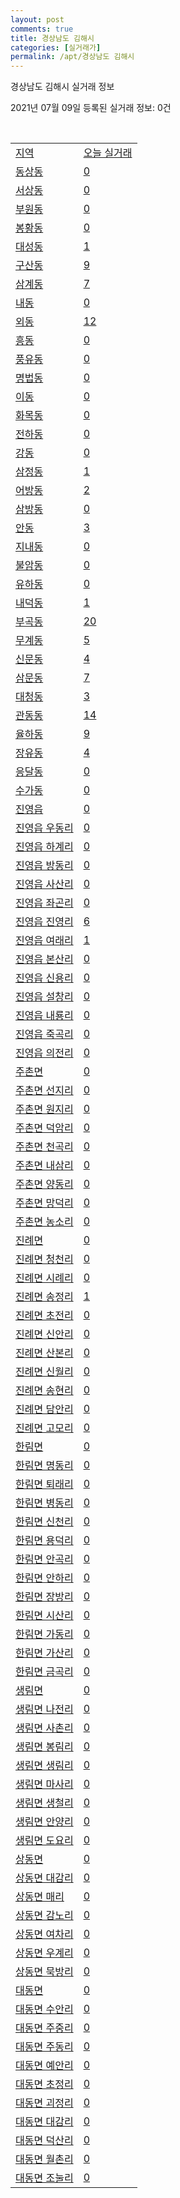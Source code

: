 ```yaml
---
layout: post
comments: true
title: 경상남도 김해시
categories: [실거래가]
permalink: /apt/경상남도 김해시
---
```


경상남도 김해시 실거래 정보

2021년 07월 09일 등록된 실거래 정보: 0건

<script type="text/javascript">
  google.charts.load('current', {'packages':['corechart']});
  google.charts.setOnLoadCallback(drawChart);

  function drawChart() {
    var data = google.visualization.arrayToDataTable([['거래일', '매매', '전월세', '전매'], ['20-07', 393, 481, 75], ['20-08', 560, 545, 476], ['20-09', 635, 532, 248], ['20-10', 972, 534, 180], ['20-11', 2188, 632, 497], ['20-12', 1419, 695, 386], ['21-01', 782, 609, 195], ['21-02', 675, 783, 114], ['21-03', 946, 608, 146], ['21-04', 787, 499, 330], ['21-05', 1132, 475, 708], ['21-06', 1016, 410, 209], ['21-07', 66, 36, 14]]);

    var options = {
      title: '최근 1년간 유형별 거래량 추이',
      legend: { position: 'bottom' }
    };

    var chart = new google.visualization.LineChart(document.getElementById('columnchart_material'));
    chart.draw(data, (options));
  }
</script>

<div id="columnchart_material" style="width: 95%; margin-left: -35px"></div>
<br>
<table class="sortable">
  <tr>
    <td><a href="#">지역</a></td>
    <td><a href="#">오늘 실거래</a></td>
  </tr>

  
  <tr class="item">
    <td><a href="경상남도 김해시 동상동">동상동</a></td>
    <td><a href="경상남도 김해시 동상동">0</a></td>
  </tr>
    

  <tr class="item">
    <td><a href="경상남도 김해시 서상동">서상동</a></td>
    <td><a href="경상남도 김해시 서상동">0</a></td>
  </tr>
    

  <tr class="item">
    <td><a href="경상남도 김해시 부원동">부원동</a></td>
    <td><a href="경상남도 김해시 부원동">0</a></td>
  </tr>
    

  <tr class="item">
    <td><a href="경상남도 김해시 봉황동">봉황동</a></td>
    <td><a href="경상남도 김해시 봉황동">0</a></td>
  </tr>
    

  <tr class="item">
    <td><a href="경상남도 김해시 대성동">대성동</a></td>
    <td><a href="경상남도 김해시 대성동">1</a></td>
  </tr>
    

  <tr class="item">
    <td><a href="경상남도 김해시 구산동">구산동</a></td>
    <td><a href="경상남도 김해시 구산동">9</a></td>
  </tr>
    

  <tr class="item">
    <td><a href="경상남도 김해시 삼계동">삼계동</a></td>
    <td><a href="경상남도 김해시 삼계동">7</a></td>
  </tr>
    

  <tr class="item">
    <td><a href="경상남도 김해시 내동">내동</a></td>
    <td><a href="경상남도 김해시 내동">0</a></td>
  </tr>
    

  <tr class="item">
    <td><a href="경상남도 김해시 외동">외동</a></td>
    <td><a href="경상남도 김해시 외동">12</a></td>
  </tr>
    

  <tr class="item">
    <td><a href="경상남도 김해시 흥동">흥동</a></td>
    <td><a href="경상남도 김해시 흥동">0</a></td>
  </tr>
    

  <tr class="item">
    <td><a href="경상남도 김해시 풍유동">풍유동</a></td>
    <td><a href="경상남도 김해시 풍유동">0</a></td>
  </tr>
    

  <tr class="item">
    <td><a href="경상남도 김해시 명법동">명법동</a></td>
    <td><a href="경상남도 김해시 명법동">0</a></td>
  </tr>
    

  <tr class="item">
    <td><a href="경상남도 김해시 이동">이동</a></td>
    <td><a href="경상남도 김해시 이동">0</a></td>
  </tr>
    

  <tr class="item">
    <td><a href="경상남도 김해시 화목동">화목동</a></td>
    <td><a href="경상남도 김해시 화목동">0</a></td>
  </tr>
    

  <tr class="item">
    <td><a href="경상남도 김해시 전하동">전하동</a></td>
    <td><a href="경상남도 김해시 전하동">0</a></td>
  </tr>
    

  <tr class="item">
    <td><a href="경상남도 김해시 강동">강동</a></td>
    <td><a href="경상남도 김해시 강동">0</a></td>
  </tr>
    

  <tr class="item">
    <td><a href="경상남도 김해시 삼정동">삼정동</a></td>
    <td><a href="경상남도 김해시 삼정동">1</a></td>
  </tr>
    

  <tr class="item">
    <td><a href="경상남도 김해시 어방동">어방동</a></td>
    <td><a href="경상남도 김해시 어방동">2</a></td>
  </tr>
    

  <tr class="item">
    <td><a href="경상남도 김해시 삼방동">삼방동</a></td>
    <td><a href="경상남도 김해시 삼방동">0</a></td>
  </tr>
    

  <tr class="item">
    <td><a href="경상남도 김해시 안동">안동</a></td>
    <td><a href="경상남도 김해시 안동">3</a></td>
  </tr>
    

  <tr class="item">
    <td><a href="경상남도 김해시 지내동">지내동</a></td>
    <td><a href="경상남도 김해시 지내동">0</a></td>
  </tr>
    

  <tr class="item">
    <td><a href="경상남도 김해시 불암동">불암동</a></td>
    <td><a href="경상남도 김해시 불암동">0</a></td>
  </tr>
    

  <tr class="item">
    <td><a href="경상남도 김해시 유하동">유하동</a></td>
    <td><a href="경상남도 김해시 유하동">0</a></td>
  </tr>
    

  <tr class="item">
    <td><a href="경상남도 김해시 내덕동">내덕동</a></td>
    <td><a href="경상남도 김해시 내덕동">1</a></td>
  </tr>
    

  <tr class="item">
    <td><a href="경상남도 김해시 부곡동">부곡동</a></td>
    <td><a href="경상남도 김해시 부곡동">20</a></td>
  </tr>
    

  <tr class="item">
    <td><a href="경상남도 김해시 무계동">무계동</a></td>
    <td><a href="경상남도 김해시 무계동">5</a></td>
  </tr>
    

  <tr class="item">
    <td><a href="경상남도 김해시 신문동">신문동</a></td>
    <td><a href="경상남도 김해시 신문동">4</a></td>
  </tr>
    

  <tr class="item">
    <td><a href="경상남도 김해시 삼문동">삼문동</a></td>
    <td><a href="경상남도 김해시 삼문동">7</a></td>
  </tr>
    

  <tr class="item">
    <td><a href="경상남도 김해시 대청동">대청동</a></td>
    <td><a href="경상남도 김해시 대청동">3</a></td>
  </tr>
    

  <tr class="item">
    <td><a href="경상남도 김해시 관동동">관동동</a></td>
    <td><a href="경상남도 김해시 관동동">14</a></td>
  </tr>
    

  <tr class="item">
    <td><a href="경상남도 김해시 율하동">율하동</a></td>
    <td><a href="경상남도 김해시 율하동">9</a></td>
  </tr>
    

  <tr class="item">
    <td><a href="경상남도 김해시 장유동">장유동</a></td>
    <td><a href="경상남도 김해시 장유동">4</a></td>
  </tr>
    

  <tr class="item">
    <td><a href="경상남도 김해시 응달동">응달동</a></td>
    <td><a href="경상남도 김해시 응달동">0</a></td>
  </tr>
    

  <tr class="item">
    <td><a href="경상남도 김해시 수가동">수가동</a></td>
    <td><a href="경상남도 김해시 수가동">0</a></td>
  </tr>
    

  <tr class="item">
    <td><a href="경상남도 김해시 진영읍">진영읍</a></td>
    <td><a href="경상남도 김해시 진영읍">0</a></td>
  </tr>
    

  <tr class="item">
    <td><a href="경상남도 김해시 진영읍 우동리">진영읍 우동리</a></td>
    <td><a href="경상남도 김해시 진영읍 우동리">0</a></td>
  </tr>
    

  <tr class="item">
    <td><a href="경상남도 김해시 진영읍 하계리">진영읍 하계리</a></td>
    <td><a href="경상남도 김해시 진영읍 하계리">0</a></td>
  </tr>
    

  <tr class="item">
    <td><a href="경상남도 김해시 진영읍 방동리">진영읍 방동리</a></td>
    <td><a href="경상남도 김해시 진영읍 방동리">0</a></td>
  </tr>
    

  <tr class="item">
    <td><a href="경상남도 김해시 진영읍 사산리">진영읍 사산리</a></td>
    <td><a href="경상남도 김해시 진영읍 사산리">0</a></td>
  </tr>
    

  <tr class="item">
    <td><a href="경상남도 김해시 진영읍 좌곤리">진영읍 좌곤리</a></td>
    <td><a href="경상남도 김해시 진영읍 좌곤리">0</a></td>
  </tr>
    

  <tr class="item">
    <td><a href="경상남도 김해시 진영읍 진영리">진영읍 진영리</a></td>
    <td><a href="경상남도 김해시 진영읍 진영리">6</a></td>
  </tr>
    

  <tr class="item">
    <td><a href="경상남도 김해시 진영읍 여래리">진영읍 여래리</a></td>
    <td><a href="경상남도 김해시 진영읍 여래리">1</a></td>
  </tr>
    

  <tr class="item">
    <td><a href="경상남도 김해시 진영읍 본산리">진영읍 본산리</a></td>
    <td><a href="경상남도 김해시 진영읍 본산리">0</a></td>
  </tr>
    

  <tr class="item">
    <td><a href="경상남도 김해시 진영읍 신용리">진영읍 신용리</a></td>
    <td><a href="경상남도 김해시 진영읍 신용리">0</a></td>
  </tr>
    

  <tr class="item">
    <td><a href="경상남도 김해시 진영읍 설창리">진영읍 설창리</a></td>
    <td><a href="경상남도 김해시 진영읍 설창리">0</a></td>
  </tr>
    

  <tr class="item">
    <td><a href="경상남도 김해시 진영읍 내룡리">진영읍 내룡리</a></td>
    <td><a href="경상남도 김해시 진영읍 내룡리">0</a></td>
  </tr>
    

  <tr class="item">
    <td><a href="경상남도 김해시 진영읍 죽곡리">진영읍 죽곡리</a></td>
    <td><a href="경상남도 김해시 진영읍 죽곡리">0</a></td>
  </tr>
    

  <tr class="item">
    <td><a href="경상남도 김해시 진영읍 의전리">진영읍 의전리</a></td>
    <td><a href="경상남도 김해시 진영읍 의전리">0</a></td>
  </tr>
    

  <tr class="item">
    <td><a href="경상남도 김해시 주촌면">주촌면</a></td>
    <td><a href="경상남도 김해시 주촌면">0</a></td>
  </tr>
    

  <tr class="item">
    <td><a href="경상남도 김해시 주촌면 선지리">주촌면 선지리</a></td>
    <td><a href="경상남도 김해시 주촌면 선지리">0</a></td>
  </tr>
    

  <tr class="item">
    <td><a href="경상남도 김해시 주촌면 원지리">주촌면 원지리</a></td>
    <td><a href="경상남도 김해시 주촌면 원지리">0</a></td>
  </tr>
    

  <tr class="item">
    <td><a href="경상남도 김해시 주촌면 덕암리">주촌면 덕암리</a></td>
    <td><a href="경상남도 김해시 주촌면 덕암리">0</a></td>
  </tr>
    

  <tr class="item">
    <td><a href="경상남도 김해시 주촌면 천곡리">주촌면 천곡리</a></td>
    <td><a href="경상남도 김해시 주촌면 천곡리">0</a></td>
  </tr>
    

  <tr class="item">
    <td><a href="경상남도 김해시 주촌면 내삼리">주촌면 내삼리</a></td>
    <td><a href="경상남도 김해시 주촌면 내삼리">0</a></td>
  </tr>
    

  <tr class="item">
    <td><a href="경상남도 김해시 주촌면 양동리">주촌면 양동리</a></td>
    <td><a href="경상남도 김해시 주촌면 양동리">0</a></td>
  </tr>
    

  <tr class="item">
    <td><a href="경상남도 김해시 주촌면 망덕리">주촌면 망덕리</a></td>
    <td><a href="경상남도 김해시 주촌면 망덕리">0</a></td>
  </tr>
    

  <tr class="item">
    <td><a href="경상남도 김해시 주촌면 농소리">주촌면 농소리</a></td>
    <td><a href="경상남도 김해시 주촌면 농소리">0</a></td>
  </tr>
    

  <tr class="item">
    <td><a href="경상남도 김해시 진례면">진례면</a></td>
    <td><a href="경상남도 김해시 진례면">0</a></td>
  </tr>
    

  <tr class="item">
    <td><a href="경상남도 김해시 진례면 청천리">진례면 청천리</a></td>
    <td><a href="경상남도 김해시 진례면 청천리">0</a></td>
  </tr>
    

  <tr class="item">
    <td><a href="경상남도 김해시 진례면 시례리">진례면 시례리</a></td>
    <td><a href="경상남도 김해시 진례면 시례리">0</a></td>
  </tr>
    

  <tr class="item">
    <td><a href="경상남도 김해시 진례면 송정리">진례면 송정리</a></td>
    <td><a href="경상남도 김해시 진례면 송정리">1</a></td>
  </tr>
    

  <tr class="item">
    <td><a href="경상남도 김해시 진례면 초전리">진례면 초전리</a></td>
    <td><a href="경상남도 김해시 진례면 초전리">0</a></td>
  </tr>
    

  <tr class="item">
    <td><a href="경상남도 김해시 진례면 신안리">진례면 신안리</a></td>
    <td><a href="경상남도 김해시 진례면 신안리">0</a></td>
  </tr>
    

  <tr class="item">
    <td><a href="경상남도 김해시 진례면 산본리">진례면 산본리</a></td>
    <td><a href="경상남도 김해시 진례면 산본리">0</a></td>
  </tr>
    

  <tr class="item">
    <td><a href="경상남도 김해시 진례면 신월리">진례면 신월리</a></td>
    <td><a href="경상남도 김해시 진례면 신월리">0</a></td>
  </tr>
    

  <tr class="item">
    <td><a href="경상남도 김해시 진례면 송현리">진례면 송현리</a></td>
    <td><a href="경상남도 김해시 진례면 송현리">0</a></td>
  </tr>
    

  <tr class="item">
    <td><a href="경상남도 김해시 진례면 담안리">진례면 담안리</a></td>
    <td><a href="경상남도 김해시 진례면 담안리">0</a></td>
  </tr>
    

  <tr class="item">
    <td><a href="경상남도 김해시 진례면 고모리">진례면 고모리</a></td>
    <td><a href="경상남도 김해시 진례면 고모리">0</a></td>
  </tr>
    

  <tr class="item">
    <td><a href="경상남도 김해시 한림면">한림면</a></td>
    <td><a href="경상남도 김해시 한림면">0</a></td>
  </tr>
    

  <tr class="item">
    <td><a href="경상남도 김해시 한림면 명동리">한림면 명동리</a></td>
    <td><a href="경상남도 김해시 한림면 명동리">0</a></td>
  </tr>
    

  <tr class="item">
    <td><a href="경상남도 김해시 한림면 퇴래리">한림면 퇴래리</a></td>
    <td><a href="경상남도 김해시 한림면 퇴래리">0</a></td>
  </tr>
    

  <tr class="item">
    <td><a href="경상남도 김해시 한림면 병동리">한림면 병동리</a></td>
    <td><a href="경상남도 김해시 한림면 병동리">0</a></td>
  </tr>
    

  <tr class="item">
    <td><a href="경상남도 김해시 한림면 신천리">한림면 신천리</a></td>
    <td><a href="경상남도 김해시 한림면 신천리">0</a></td>
  </tr>
    

  <tr class="item">
    <td><a href="경상남도 김해시 한림면 용덕리">한림면 용덕리</a></td>
    <td><a href="경상남도 김해시 한림면 용덕리">0</a></td>
  </tr>
    

  <tr class="item">
    <td><a href="경상남도 김해시 한림면 안곡리">한림면 안곡리</a></td>
    <td><a href="경상남도 김해시 한림면 안곡리">0</a></td>
  </tr>
    

  <tr class="item">
    <td><a href="경상남도 김해시 한림면 안하리">한림면 안하리</a></td>
    <td><a href="경상남도 김해시 한림면 안하리">0</a></td>
  </tr>
    

  <tr class="item">
    <td><a href="경상남도 김해시 한림면 장방리">한림면 장방리</a></td>
    <td><a href="경상남도 김해시 한림면 장방리">0</a></td>
  </tr>
    

  <tr class="item">
    <td><a href="경상남도 김해시 한림면 시산리">한림면 시산리</a></td>
    <td><a href="경상남도 김해시 한림면 시산리">0</a></td>
  </tr>
    

  <tr class="item">
    <td><a href="경상남도 김해시 한림면 가동리">한림면 가동리</a></td>
    <td><a href="경상남도 김해시 한림면 가동리">0</a></td>
  </tr>
    

  <tr class="item">
    <td><a href="경상남도 김해시 한림면 가산리">한림면 가산리</a></td>
    <td><a href="경상남도 김해시 한림면 가산리">0</a></td>
  </tr>
    

  <tr class="item">
    <td><a href="경상남도 김해시 한림면 금곡리">한림면 금곡리</a></td>
    <td><a href="경상남도 김해시 한림면 금곡리">0</a></td>
  </tr>
    

  <tr class="item">
    <td><a href="경상남도 김해시 생림면">생림면</a></td>
    <td><a href="경상남도 김해시 생림면">0</a></td>
  </tr>
    

  <tr class="item">
    <td><a href="경상남도 김해시 생림면 나전리">생림면 나전리</a></td>
    <td><a href="경상남도 김해시 생림면 나전리">0</a></td>
  </tr>
    

  <tr class="item">
    <td><a href="경상남도 김해시 생림면 사촌리">생림면 사촌리</a></td>
    <td><a href="경상남도 김해시 생림면 사촌리">0</a></td>
  </tr>
    

  <tr class="item">
    <td><a href="경상남도 김해시 생림면 봉림리">생림면 봉림리</a></td>
    <td><a href="경상남도 김해시 생림면 봉림리">0</a></td>
  </tr>
    

  <tr class="item">
    <td><a href="경상남도 김해시 생림면 생림리">생림면 생림리</a></td>
    <td><a href="경상남도 김해시 생림면 생림리">0</a></td>
  </tr>
    

  <tr class="item">
    <td><a href="경상남도 김해시 생림면 마사리">생림면 마사리</a></td>
    <td><a href="경상남도 김해시 생림면 마사리">0</a></td>
  </tr>
    

  <tr class="item">
    <td><a href="경상남도 김해시 생림면 생철리">생림면 생철리</a></td>
    <td><a href="경상남도 김해시 생림면 생철리">0</a></td>
  </tr>
    

  <tr class="item">
    <td><a href="경상남도 김해시 생림면 안양리">생림면 안양리</a></td>
    <td><a href="경상남도 김해시 생림면 안양리">0</a></td>
  </tr>
    

  <tr class="item">
    <td><a href="경상남도 김해시 생림면 도요리">생림면 도요리</a></td>
    <td><a href="경상남도 김해시 생림면 도요리">0</a></td>
  </tr>
    

  <tr class="item">
    <td><a href="경상남도 김해시 상동면">상동면</a></td>
    <td><a href="경상남도 김해시 상동면">0</a></td>
  </tr>
    

  <tr class="item">
    <td><a href="경상남도 김해시 상동면 대감리">상동면 대감리</a></td>
    <td><a href="경상남도 김해시 상동면 대감리">0</a></td>
  </tr>
    

  <tr class="item">
    <td><a href="경상남도 김해시 상동면 매리">상동면 매리</a></td>
    <td><a href="경상남도 김해시 상동면 매리">0</a></td>
  </tr>
    

  <tr class="item">
    <td><a href="경상남도 김해시 상동면 감노리">상동면 감노리</a></td>
    <td><a href="경상남도 김해시 상동면 감노리">0</a></td>
  </tr>
    

  <tr class="item">
    <td><a href="경상남도 김해시 상동면 여차리">상동면 여차리</a></td>
    <td><a href="경상남도 김해시 상동면 여차리">0</a></td>
  </tr>
    

  <tr class="item">
    <td><a href="경상남도 김해시 상동면 우계리">상동면 우계리</a></td>
    <td><a href="경상남도 김해시 상동면 우계리">0</a></td>
  </tr>
    

  <tr class="item">
    <td><a href="경상남도 김해시 상동면 묵방리">상동면 묵방리</a></td>
    <td><a href="경상남도 김해시 상동면 묵방리">0</a></td>
  </tr>
    

  <tr class="item">
    <td><a href="경상남도 김해시 대동면">대동면</a></td>
    <td><a href="경상남도 김해시 대동면">0</a></td>
  </tr>
    

  <tr class="item">
    <td><a href="경상남도 김해시 대동면 수안리">대동면 수안리</a></td>
    <td><a href="경상남도 김해시 대동면 수안리">0</a></td>
  </tr>
    

  <tr class="item">
    <td><a href="경상남도 김해시 대동면 주중리">대동면 주중리</a></td>
    <td><a href="경상남도 김해시 대동면 주중리">0</a></td>
  </tr>
    

  <tr class="item">
    <td><a href="경상남도 김해시 대동면 주동리">대동면 주동리</a></td>
    <td><a href="경상남도 김해시 대동면 주동리">0</a></td>
  </tr>
    

  <tr class="item">
    <td><a href="경상남도 김해시 대동면 예안리">대동면 예안리</a></td>
    <td><a href="경상남도 김해시 대동면 예안리">0</a></td>
  </tr>
    

  <tr class="item">
    <td><a href="경상남도 김해시 대동면 초정리">대동면 초정리</a></td>
    <td><a href="경상남도 김해시 대동면 초정리">0</a></td>
  </tr>
    

  <tr class="item">
    <td><a href="경상남도 김해시 대동면 괴정리">대동면 괴정리</a></td>
    <td><a href="경상남도 김해시 대동면 괴정리">0</a></td>
  </tr>
    

  <tr class="item">
    <td><a href="경상남도 김해시 대동면 대감리">대동면 대감리</a></td>
    <td><a href="경상남도 김해시 대동면 대감리">0</a></td>
  </tr>
    

  <tr class="item">
    <td><a href="경상남도 김해시 대동면 덕산리">대동면 덕산리</a></td>
    <td><a href="경상남도 김해시 대동면 덕산리">0</a></td>
  </tr>
    

  <tr class="item">
    <td><a href="경상남도 김해시 대동면 월촌리">대동면 월촌리</a></td>
    <td><a href="경상남도 김해시 대동면 월촌리">0</a></td>
  </tr>
    

  <tr class="item">
    <td><a href="경상남도 김해시 대동면 조눌리">대동면 조눌리</a></td>
    <td><a href="경상남도 김해시 대동면 조눌리">0</a></td>
  </tr>
    


</table>


    